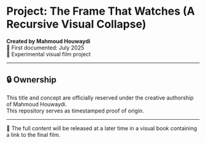 # Project: The Frame That Watches (A Recursive Visual Collapse)

**Created by Mahmoud Houwaydi**  
📅 First documented: July 2025  
🎥 Experimental visual film project

---

## 🔒 Ownership

This title and concept are officially reserved under the creative authorship of Mahmoud Houwaydi.  
This repository serves as timestamped proof of origin.

---

📖 The full content will be released at a later time in a visual book containing a link to the final film.
